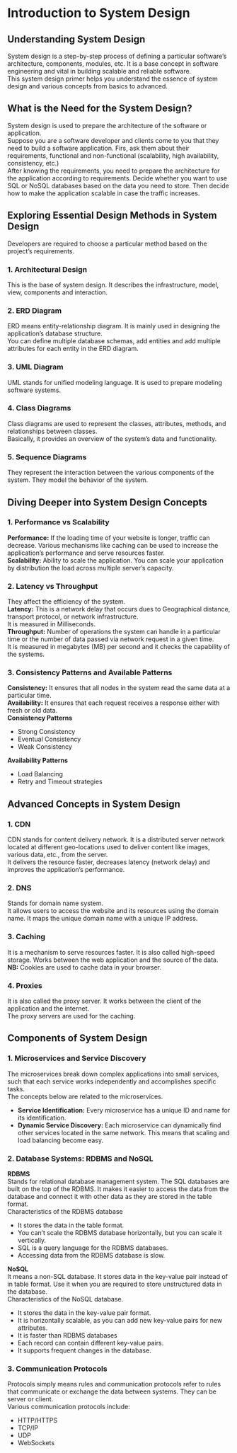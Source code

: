 # __Introduction to System Design__  
## Understanding System Design  
System design is a step-by-step process of defining a particular software’s architecture, components, modules, etc. It is a base concept in software engineering and vital in building scalable and reliable software.  
This system design primer helps you understand the essence of system design and various concepts from basics to advanced.  
## What is the Need for the System Design?  
System design is used to prepare the architecture of the software or application.  
Suppose you are a software developer and clients come to you that they need to build a software application. Firs, ask them about their requirements, functional and non-functional (scalability, high availability, consistency, etc.)  
After knowing the requirements, you need to prepare the architecture for the application according to requirements. Decide whether you want to use SQL or NoSQL databases based on the data you need to store. Then decide how to make the application scalable in case the traffic increases.  
## Exploring Essential Design Methods in System Design  
Developers are required to choose a particular method based on the project’s requirements.  
### 1.	Architectural Design  
This is the base of system design. It describes the infrastructure, model, view, components and interaction.  
### 2.	ERD Diagram  
ERD means entity-relationship diagram. It is mainly used in designing the application’s database structure.  
You can define multiple database schemas, add entities and add multiple attributes for each entity in the ERD diagram.
### 3.	UML Diagram  
UML stands for unified modeling language. It is used to prepare modeling software systems.  
### 4.	Class Diagrams  
Class diagrams are used to represent the classes, attributes, methods, and relationships between classes.  
Basically, it provides an overview of the system’s data and functionality.
### 5.	Sequence Diagrams  
They represent the interaction between the various components of the system. They model the behavior of the system.  
## Diving Deeper into System Design Concepts  
### 1.	Performance vs Scalability  
__Performance:__ If the loading time of your website is longer, traffic can decrease. Various mechanisms like caching can be used to increase the application’s performance and serve resources faster.  
__Scalability:__ Ability to scale the application. 
You can scale your application by distribution the load across multiple server’s capacity.  
### 2.	Latency vs Throughput  
They affect the efficiency of the system.  
__Latency:__ This is a network delay that occurs dues to Geographical distance, transport protocol, or network infrastructure.  
It is measured in Milliseconds.  
__Throughput:__ Number of operations the system can handle in a particular time or the number of data passed via network request in a given time.  
It is measured in megabytes (MB) per second and it checks the capability of the systems.  
### 3.	Consistency Patterns and Available Patterns  
__Consistency:__ It ensures that all nodes in the system read the same data at a particular time.  
__Availability:__ It ensures that each request receives a response either with fresh or old data.  
__Consistency Patterns__ <ul>
<li> Strong Consistency</li>  
<li> Eventual Consistency</li>  
<li> Weak Consistency</li>  </ul>   
 
__Availability Patterns__<ul>  
<li>Load Balancing</li>  
<li>Retry and Timeout strategies</li> </ul>  

## Advanced Concepts in System Design  
### 1.	CDN  
CDN stands for content delivery network. It is a distributed server network located at different geo-locations used to deliver content like images, various data, etc., from the server.  
It delivers the resource faster, decreases latency (network delay) and improves the application’s performance.  
### 2.	DNS  
Stands for domain name system.  
 It allows users to access the website and its resources using the domain name. It maps the unique domain name with a unique IP address.  
### 3.	Caching
It is a mechanism to serve resources faster. It is also called high-speed storage. Works between the web application and the source of the data.  
__NB:__ Cookies are used to cache data in your browser.  
### 4.	Proxies  
It is also called the proxy server. It works between the client of the application and the internet.  
The proxy servers are used for the caching.  
## Components of System Design  
### 1.	Microservices and Service Discovery  
The microservices break down complex applications into small services, such that each service works independently and accomplishes specific tasks.  
The concepts below are related to the microservices.  
<ul>
<li><b>Service Identification:</b> Every microservice has a unique ID and name for its identification.</li>
<li><b>Dynamic Service Discovery:</b> Each microservice can dynamically find other services located in the same network. This means that scaling and load balancing become easy.</li></ul>  

### 2.	Database Systems: RDBMS and NoSQL
__RDBMS__  
Stands for relational database management system. The SQL databases are built on the top of the RDBMS. It makes it easier to access the data from the database and connect it with other data as they are stored in the table format.  
Characteristics of the RDBMS database  
<ul>
<li>It stores the data in the table format.</li>
<li>You can’t scale the RDBMS database horizontally, but you can scale it vertically.</li>
<li>SQL is a query language for the RDBMS databases.</li>
<li>Accessing data from the RDBMS database is slow.</li>
</ul>  

__NoSQL__  
It means a non-SQL database. It stores data in the key-value pair instead of in table format. Use it when you are required to store unstructured data in the database.  
Characteristics of the NoSQL database.  
<ul>
<li>It stores the data in the key-value pair format.</li>
<li>It is horizontally scalable, as you can add new key-value pairs for new attributes.</li>
<li>It is faster than RDBMS databases</li>
<li>Each record can contain different key-value pairs.</li>
<li>It supports frequent changes in the database.</li>
</ul>  

### 3.	Communication Protocols
Protocols simply means rules and communication protocols refer to rules that communicate or exchange the data between systems. They can be server or client.  
Various communication protocols include:  
<ul>
<li>HTTP/HTTPS</li>
<li>TCP/IP</li>
<li>UDP</li>
<li>WebSockets</li>
</ul>